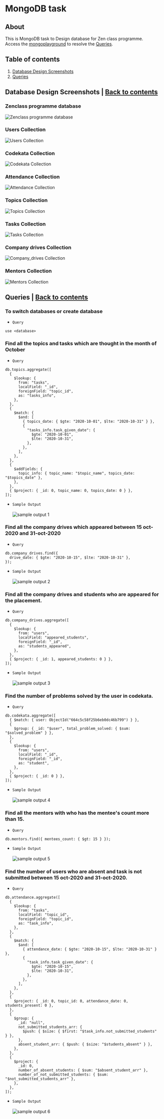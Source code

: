 # MongoDB task

## About

This is MongoDB task to Design database for Zen class programme. <br />
Access the [mongoplayground](https://mongoplayground.net/p/6Uy-E58t93T) to resolve the [Queries](#queries--back-to-contents).


## Table of contents

1. [Database Design Screenshots](#database-design-screenshots--back-to-contents)
2. [Queries](#queries--back-to-contents)

## Database Design Screenshots | [Back to contents](#table-of-contents)

### Zenclass programme database

![Zenclass programme database](dbScreenshots/zen_class_programme.png?raw=true "Zenclass programme database")

### Users Collection

![Users Collection](dbScreenshots/zen_class_programme.users.png?raw=true "Users Collection")

### Codekata Collection

![Codekata Collection](dbScreenshots/zen_class_programme.codekata.png?raw=true "Codekata Collection")

### Attendance Collection

![Attendance Collection](dbScreenshots/zen_class_programme.attendance.png?raw=true "Attendance Collection")

### Topics Collection

![Topics Collection](dbScreenshots/zen_class_programme.topics.png?raw=true "Topics Collection")

### Tasks Collection

![Tasks Collection](dbScreenshots/zen_class_programme.tasks.png?raw=true "Tasks Collection")

### Company drives Collection

![Company_drives Collection](dbScreenshots/zen_class_programme.company_drives.png?raw=true "Company drives Collection")

### Mentors Collection

![Mentors Collection](dbScreenshots/zen_class_programme.company_drives.png?raw=true "Mentors Collection")

## Queries | [Back to contents](#table-of-contents)

### To switch databases or create database

- `Query`

```
use <database>
```

### Find all the topics and tasks which are thought in the month of October

- `Query`

```
db.topics.aggregate([
  {
    $lookup: {
      from: "tasks",
      localField: "_id",
      foreignField: "topic_id",
      as: "tasks_info",
    },
  },
  {
    $match: {
      $and: [
        { topics_date: { $gte: "2020-10-01", $lte: "2020-10-31" } },
        {
          "tasks_info.task_given_date": {
            $gte: "2020-10-01",
            $lte: "2020-10-31",
          },
        },
      ],
    },
  },
  {
    $addFields: {
      topic_info: { topic_name: "$topic_name", topics_date: "$topics_date" },
    },
  },
  { $project: { _id: 0, topic_name: 0, topics_date: 0 } },
]);
```

- `Sample Output` <br/><br/>
  ![sample output 1](outputScreenshots/sample_output_1.png?raw=true "Sample output 1")

### Find all the company drives which appeared between 15 oct-2020 and 31-oct-2020

- `Query`

```
db.company_drives.find({
  drive_date: { $gte: "2020-10-15", $lte: "2020-10-31" },
});
```

- `Sample Output` <br/><br/>
  ![sample output 2](outputScreenshots/sample_output_2.png?raw=true "Sample output 2")

### Find all the company drives and students who are appeared for the placement.

- `Query`

```
db.company_drives.aggregate([
  {
    $lookup: {
      from: "users",
      localField: "appeared_students",
      foreignField: "_id",
      as: "students_appeared",
    },
  },
  { $project: { _id: 1, appeared_students: 0 } },
]);
```

- `Sample Output` <br/><br/>
  ![sample output 3](outputScreenshots/sample_output_3.png?raw=true "Sample output 3")

### Find the number of problems solved by the user in codekata.

- `Query`

```
db.codekata.aggregate([
  { $match: { user: ObjectId("664c5c58f25b6eb0dc46b799") } },
  {
    $group: { _id: "$user", total_problem_solved: { $sum: "$solved_problem" } },
  },
  {
    $lookup: {
      from: "users",
      localField: "_id",
      foreignField: "_id",
      as: "student",
    },
  },
  { $project: { _id: 0 } },
]);
```

- `Sample Output` <br/><br/>
  ![sample output 4](outputScreenshots/sample_output_4.png?raw=true "Sample output 4")

### Find all the mentors with who has the mentee's count more than 15.

- `Query`

```
db.mentors.find({ mentees_count: { $gt: 15 } });
```

- `Sample Output` <br/><br/>
  ![sample output 5](outputScreenshots/sample_output_5.png?raw=true "Sample output 5")

### Find the number of users who are absent and task is not submitted between 15 oct-2020 and 31-oct-2020.

- `Query`

```
db.attendance.aggregate([
  {
    $lookup: {
      from: "tasks",
      localField: "topic_id",
      foreignField: "topic_id",
      as: "task_info",
    },
  },
  {
    $match: {
      $and: [
        { attendance_date: { $gte: "2020-10-15", $lte: "2020-10-31" } },
        {
          "task_info.task_given_date": {
            $gte: "2020-10-15",
            $lte: "2020-10-31",
          },
        },
      ],
    },
  },
  {
    $project: { _id: 0, topic_id: 0, attendance_date: 0, students_present: 0 },
  },
  {
    $group: {
      _id: "null",
      not_submitted_students_arr: {
        $push: { $size: { $first: "$task_info.not_submitted_students" } },
      },
      absent_student_arr: { $push: { $size: "$students_absent" } },
    },
  },
  {
    $project: {
      _id: 0,
      number_of_absent_students: { $sum: "$absent_student_arr" },
      number_of_not_submitted_students: { $sum: "$not_submitted_students_arr" },
    },
  },
]);

```

- `Sample Output` <br/><br/>
  ![sample output 6](outputScreenshots/sample_output_6.png?raw=true "Sample output 6")
